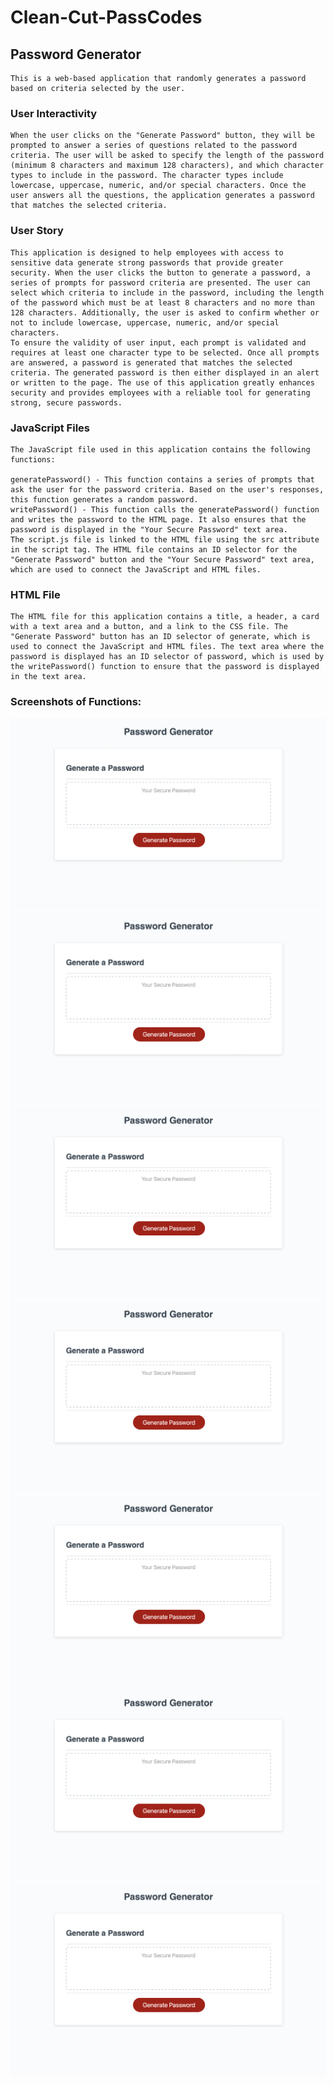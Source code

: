 # Clean-Cut-PassCodes

## Password Generator

    This is a web-based application that randomly generates a password based on criteria selected by the user.

### User Interactivity

    When the user clicks on the "Generate Password" button, they will be prompted to answer a series of questions related to the password criteria. The user will be asked to specify the length of the password (minimum 8 characters and maximum 128 characters), and which character types to include in the password. The character types include lowercase, uppercase, numeric, and/or special characters. Once the user answers all the questions, the application generates a password that matches the selected criteria.

### User Story

    This application is designed to help employees with access to sensitive data generate strong passwords that provide greater security. When the user clicks the button to generate a password, a series of prompts for password criteria are presented. The user can select which criteria to include in the password, including the length of the password which must be at least 8 characters and no more than 128 characters. Additionally, the user is asked to confirm whether or not to include lowercase, uppercase, numeric, and/or special characters.
    To ensure the validity of user input, each prompt is validated and requires at least one character type to be selected. Once all prompts are answered, a password is generated that matches the selected criteria. The generated password is then either displayed in an alert or written to the page. The use of this application greatly enhances security and provides employees with a reliable tool for generating strong, secure passwords.

### JavaScript Files

    The JavaScript file used in this application contains the following functions:

    generatePassword() - This function contains a series of prompts that ask the user for the password criteria. Based on the user's responses, this function generates a random password.
    writePassword() - This function calls the generatePassword() function and writes the password to the HTML page. It also ensures that the password is displayed in the "Your Secure Password" text area.
    The script.js file is linked to the HTML file using the src attribute in the script tag. The HTML file contains an ID selector for the "Generate Password" button and the "Your Secure Password" text area, which are used to connect the JavaScript and HTML files.

### HTML File

    The HTML file for this application contains a title, a header, a card with a text area and a button, and a link to the CSS file. The "Generate Password" button has an ID selector of generate, which is used to connect the JavaScript and HTML files. The text area where the password is displayed has an ID selector of password, which is used by the writePassword() function to ensure that the password is displayed in the text area.

### Screenshots of Functions:
![Image 1](assets/Screenshots/Image1.png)
![Image 2](assets/Screenshots/Image1.png)
![Image 3](assets/Screenshots/Image1.png)
![Image 4](assets/Screenshots/Image1.png)
![Image 5](assets/Screenshots/Image1.png)
![Image 6](assets/Screenshots/Image1.png)
![Image 7](assets/Screenshots/Image1.png)
